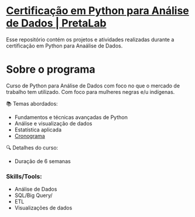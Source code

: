 # [Certificação em Python para Análise de Dados | PretaLab]([https://www.laboratoria.la/br/certificacao-analise-de-dados](https://www.pretalab.com/))

Esse repositório contém os projetos e atividades realizadas durante a certificação em Python para Anaálise de Dados.

# Sobre o programa

Curso de Python para Análise de Dados com foco no que o mercado de trabalho tem utilizado. Com foco para mulheres negras e/u indígenas. 

📚 Temas abordados:
- Fundamentos e técnicas avançadas de Python
- Análise e visualização de dados
- Estatística aplicada
- [Cronograma](https://lh3.googleusercontent.com/drive-storage/AJQWtBMmt1jf7qMJAcajkS-MnwsOiiTrI2wrwHtBof9eBwQqcxP-eomL8d5c_UE9qP-Q_f6UskIQEVQi77eD_MqnFZFgJJX0bj-4jnal3nU3l6PL=w1920-h945)


🔍 Detalhes do curso:
- Duração de 6 semanas


### **Skills/Tools**: 
- Análise de Dados
- SQL/Big Query/
- ETL
- Visualizações de dados
